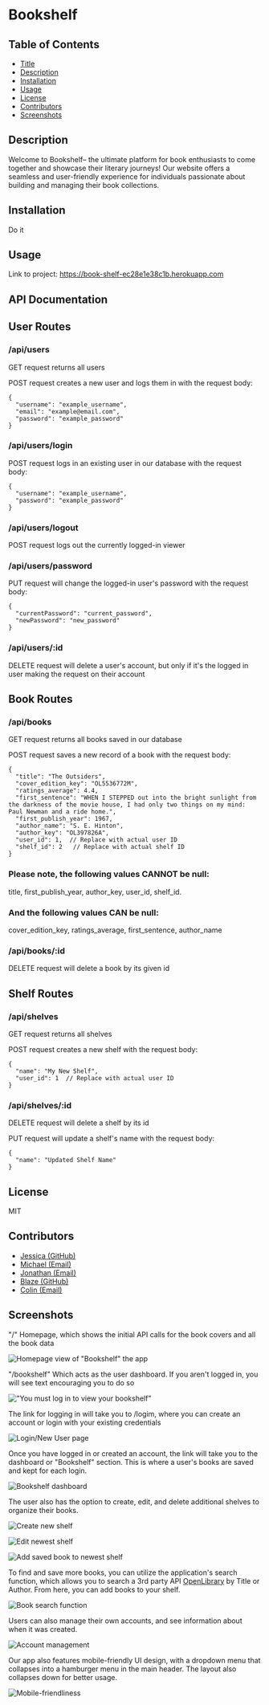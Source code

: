 # Bookshelf

## Table of Contents

- [Title](#title)
- [Description](#description)
- [Installation](#installation)
- [Usage](#usage)
- [License](#license)
- [Contributors](#contributors)
- [Screenshots](#screenshots)

## Description

Welcome to Bookshelf– the ultimate platform for book enthusiasts to come together and showcase their literary journeys! Our website offers a seamless and user-friendly experience for individuals passionate about building and managing their book collections.

## Installation

Do it

## Usage

Link to project: https://book-shelf-ec28e1e38c1b.herokuapp.com

## API Documentation

## User Routes

### /api/users

GET request returns all users

POST request creates a new user and logs them in with the request body:

    {
      "username": "example_username",
      "email": "example@email.com",
      "password": "example_password"
    }

### /api/users/login

POST request logs in an existing user in our database with the request body:

    {
      "username": "example_username",
      "password": "example_password"
    }

### /api/users/logout

POST request logs out the currently logged-in viewer

### /api/users/password

PUT request will change the logged-in user's password with the request body:

    {
      "currentPassword": "current_password",
      "newPassword": "new_password"
    }

### /api/users/:id

DELETE request will delete a user's account, but only if it's the logged in user making the request on their account

## Book Routes

### /api/books

GET request returns all books saved in our database

POST request saves a new record of a book with the request body:

    {
      "title": "The Outsiders",
      "cover_edition_key": "OL5536772M",
      "ratings_average": 4.4,
      "first_sentence": "WHEN I STEPPED out into the bright sunlight from the darkness of the movie house, I had only two things on my mind: Paul Newman and a ride home.",
      "first_publish_year": 1967,
      "author_name": "S. E. Hinton",
      "author_key": "OL397826A",
      "user_id": 1,  // Replace with actual user ID
      "shelf_id": 2   // Replace with actual shelf ID
    }

### Please note, the following values CANNOT be null:

title, first_publish_year, author_key, user_id, shelf_id.

### And the following values CAN be null:

cover_edition_key, ratings_average, first_sentence, author_name

### /api/books/:id

DELETE request will delete a book by its given id

## Shelf Routes

### /api/shelves

GET request returns all shelves

POST request creates a new shelf with the request body:

    {
      "name": "My New Shelf",
      "user_id": 1  // Replace with actual user ID
    }

### /api/shelves/:id

DELETE request will delete a shelf by its id

PUT request will update a shelf's name with the request body:

    {
      "name": "Updated Shelf Name"
    }

## License

MIT

## Contributors

- [Jessica (GitHub)](https://github.com/Jessmica11)
- [Michael (Email)](mailto:mlevey92@gmail.com)
- [Jonathan (Email)](mailto:jonathanacciarito@gmail.com)
- [Blaze (GitHub)](https://github.com/Concentratedcreatives)
- [Colin (Email)](mailto:Crent0699@mail.com)

## Screenshots

"/" Homepage, which shows the initial API calls for the book covers and all the book data

![Homepage view of "Bookshelf" the app](./public/assets/homescreen.png)

"/bookshelf" Which acts as the user dashboard. If you aren't logged in, you will see text encouraging you to do so

!["You must log in to view your bookshelf"](./public/assets/login-notice.png)

The link for logging in will take you to /logim, where you can create an account or login with your existing credentials

![Login/New User page](./public/assets/login.png)

Once you have logged in or created an account, the link will take you to the dashboard or "Bookshelf" section. This is where a user's books are saved and kept for each login.

![Bookshelf dashboard](./public/assets/bookshelf.png)

The user also has the option to create, edit, and delete additional shelves to organize their books.

![Create new shelf](./public/assets/create-shelf.png)

![Edit newest shelf](./public/assets/edit-shelf.png)

![Add saved book to newest shelf](./public/assets/add-to-new-shelf.png)

To find and save more books, you can utilize the application's search function, which allows you to search a 3rd party API [OpenLibrary](https://openlibrary.org/developers/api) by Title or Author. From here, you can add books to your shelf.

![Book search function](./public/assets/book-search.png)

Users can also manage their own accounts, and see information about when it was created.

![Account management](./public/assets/manage-account.png)

Our app also features mobile-friendly UI design, with a dropdown menu that collapses into a hamburger menu in the main header. The layout also collapses down for better usage.

![Mobile-friendliness](./public/assets/mobile-UI.png)
